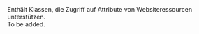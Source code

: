 <Namespace Name="Microsoft.Azure.Management.WebSites.Models">
  <Docs>
    <summary>Enthält Klassen, die Zugriff auf Attribute von Websiteressourcen unterstützen.</summary> 
    <remarks>To be added.</remarks>
  </Docs>
</Namespace>
